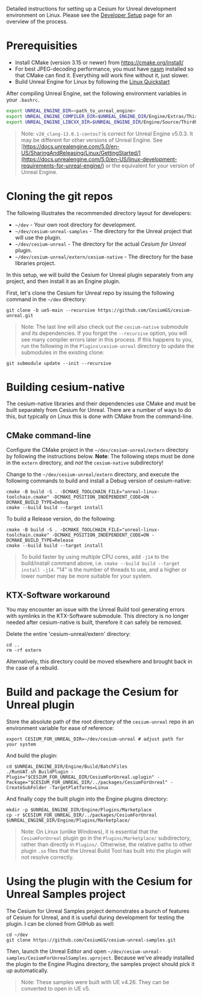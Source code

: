 Detailed instructions for setting up a Cesium for Unreal development environment on Linux. Please see the [Developer Setup](developer-setup.md) page for an overview of the process.

# Prerequisities

- Install CMake (version 3.15 or newer) from https://cmake.org/install/
- For best JPEG-decoding performance, you must have [nasm](https://www.nasm.us/) installed so that CMake can find it. Everything will work fine without it, just slower.
- Build Unreal Engine for Linux by following the [Linux Quickstart](https://docs.unrealengine.com/en-US/SharingAndReleasing/Linux/BeginnerLinuxDeveloper/SettingUpAnUnrealWorkflow/index.html)

After compiling Unreal Engine, set the following environment variables in your `.bashrc`.

```bash
export UNREAL_ENGINE_DIR=<path_to_unreal_engine>
export UNREAL_ENGINE_COMPILER_DIR=$UNREAL_ENGINE_DIR/Engine/Extras/ThirdPartyNotUE/SDKs/HostLinux/Linux_x64/v20_clang-13.0.1-centos7/x86_64-unknown-linux-gnu
export UNREAL_ENGINE_LIBCXX_DIR=$UNREAL_ENGINE_DIR/Engine/Source/ThirdParty/Unix/LibCxx
```

> Note: `v20_clang-13.0.1-centos7` is correct for Unreal Engine v5.0.3. It may be different for other versions of Unreal Engine. See [https://docs.unrealengine.com/5.0/en-US/SharingAndReleasing/Linux/GettingStarted/](https://docs.unrealengine.com/5.0/en-US/linux-development-requirements-for-unreal-engine/) or the equivalent for your version of Unreal Engine.

# Cloning the git repos

The following illustrates the recommended directory layout for developers:

- `~/dev` - Your own root directory for development.
- `~/dev/cesium-unreal-samples` - The directory for the Unreal project that will use the plugin.
- `~/dev/cesium-unreal` - The directory for the actual *Cesium for Unreal* plugin.
- `~/dev/cesium-unreal/extern/cesium-native` - The directory for the base libraries project.

In this setup, we will build the Cesium for Unreal plugin separately from any project, and then install it as an Engine plugin.

First, let's clone the Cesium for Unreal repo by issuing the following command in the `~/dev` directory:

    git clone -b ue5-main --recursive https://github.com/CesiumGS/cesium-unreal.git

> Note: The last line will also check out the `cesium-native` submodule and its dependencies. If you forget the `--recursive` option, you will see many compiler errors later in this process. If this happens to you, run the following in the `Plugins\cesium-unreal` directory to update the submodules in the existing clone:

    git submodule update --init --recursive

# Building cesium-native

The cesium-native libraries and their dependencies use CMake and must be built separately from Cesium for Unreal. There are a number of ways to do this, but typically on Linux this is done with CMake from the command-line.

## CMake command-line

Configure the CMake project in the `~/dev/cesium-unreal/extern` directory by following the instructions below.
**Note**: The following steps must be done in the `extern` directory, and *not* the `cesium-native` subdirectory!

Change to the `~/dev/cesium-unreal/extern` directory, and execute the following commands to build and install a Debug version of cesium-native:

    cmake -B build -S . -DCMAKE_TOOLCHAIN_FILE="unreal-linux-toolchain.cmake" -DCMAKE_POSITION_INDEPENDENT_CODE=ON -DCMAKE_BUILD_TYPE=Debug
    cmake --build build --target install

To build a Release version, do the following:

    cmake -B build -S . -DCMAKE_TOOLCHAIN_FILE="unreal-linux-toolchain.cmake" -DCMAKE_POSITION_INDEPENDENT_CODE=ON -DCMAKE_BUILD_TYPE=Release
    cmake --build build --target install

> To build faster by using multiple CPU cores, add `-j14` to the build/install command above, i.e. `cmake --build build --target install -j14`. "14" is the number of threads to use, and a higher or lower number may be more suitable for your system.

## KTX-Software workaround

You may encounter an issue with the Unreal Build tool generating errors with symlinks in the KTX-Software submodule. This directory is no longer needed after cesium-native is built, therefore it can safely be removed.

Delete the entire 'cesium-unreal/extern' directory:

    cd ..
    rm -rf extern

Alternatively, this directory could be moved elsewhere and brought back in the case of a rebuild.

# Build and package the Cesium for Unreal plugin

Store the absolute path of the root directory of the `cesium-unreal` repo in an environment variable for ease of reference:

    export CESIUM_FOR_UNREAL_DIR=~/dev/cesium-unreal # adjust path for your system

And build the plugin:

    cd $UNREAL_ENGINE_DIR/Engine/Build/BatchFiles
    ./RunUAT.sh BuildPlugin -Plugin="$CESIUM_FOR_UNREAL_DIR/CesiumForUnreal.uplugin" -Package="$CESIUM_FOR_UNREAL_DIR/../packages/CesiumForUnreal" -CreateSubFolder -TargetPlatforms=Linux

And finally copy the built plugin into the Engine plugins directory:

    mkdir -p $UNREAL_ENGINE_DIR/Engine/Plugins/Marketplace
    cp -r $CESIUM_FOR_UNREAL_DIR/../packages/CesiumForUnreal $UNREAL_ENGINE_DIR/Engine/Plugins/Marketplace/

> Note: On Linux (unlike Windows), it is essential that the `CesiumForUnreal` plugin go in the `Plugins/Marketplace/` subdirectory, rather than directly in `Plugins/`. Otherwise, the relative paths to other plugin `.so` files that the Unreal Build Tool has built into the plugin will not resolve correctly.

# Using the plugin with the Cesium for Unreal Samples project

The Cesium for Unreal Samples project demonstrates a bunch of features of Cesium for Unreal, and it is useful during development for testing the plugin. I can be cloned from GitHub as well:

    cd ~/dev
    git clone https://github.com/CesiumGS/cesium-unreal-samples.git

Then, launch the Unreal Editor and open `~/dev/cesium-unreal-samples/CesiumForUnrealSamples.uproject`. Because we've already installed the plugin to the Engine Plugins directory, the samples project should pick it up automatically.

> Note: These samples were built with UE v4.26. They can be converted to open in UE v5.
